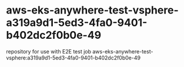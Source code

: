 # aws-eks-anywhere-test-vsphere-a319a9d1-5ed3-4fa0-9401-b402dc2f0b0e-49
repository for use with E2E test job aws-eks-anywhere-test-vsphere:a319a9d1-5ed3-4fa0-9401-b402dc2f0b0e-49
